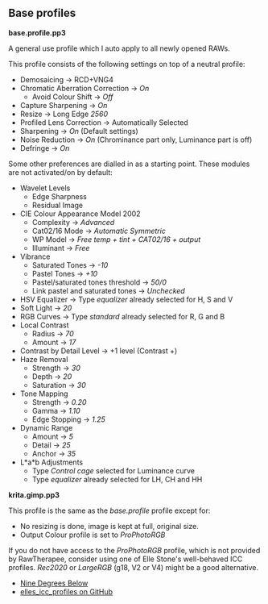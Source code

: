 ## Base profiles

**base.profile.pp3**

A general use profile which I auto apply to all newly opened RAWs.

This profile consists of the following settings on top of a neutral profile:

- Demosaicing -> RCD+VNG4
- Chromatic Aberration Correction -> *On*
  - Avoid Colour Shift -> *Off*
- Capture Sharpening -> *On*
- Resize -> Long Edge *2560*
- Profiled Lens Correction -> Automatically Selected
- Sharpening -> *On* (Default settings)
- Noise Reduction -> *On* (Chrominance part only, Luminance part is off)
- Defringe -> *On*

Some other preferences are dialled in as a starting point. These modules are not activated/on by default:

- Wavelet Levels
  - Edge Sharpness
  - Residual Image
- CIE Colour Appearance Model 2002
  - Complexity -> *Advanced*
  - Cat02/16 Mode -> *Automatic Symmetric*
  - WP Model -> *Free temp + tint + CAT02/16 + output*
  - Illuminant -> *Free*
- Vibrance
  - Saturated Tones -> *-10*
  - Pastel Tones -> *+10*
  - Pastel/saturated tones threshold -> *50/0*
  - Link pastel and saturated tones -> *Unchecked*
- HSV Equalizer -> Type *equalizer* already selected for H, S and V
- Soft Light -> *20*
- RGB Curves -> Type *standard* already selected for R, G and B
- Local Contrast
  - Radius -> *70*
  - Amount -> *17*
- Contrast by Detail Level -> +1 level (Contrast +)
- Haze Removal
  - Strength -> *30*
  - Depth -> *20*
  - Saturation -> *30*
- Tone Mapping
  - Strength -> *0.20*
  - Gamma -> *1.10*
  - Edge Stopping -> *1.25*
- Dynamic Range
  - Amount -> *5*
  - Detail -> *25*
  - Anchor -> *35*
- L\*a\*b Adjustments
  - Type *Control cage* selected for Luminance curve
  - Type *equalizer* already selected for LH, CH and HH

**krita.gimp.pp3**

This profile is the same as the *base.profile* profile except for:

 - No resizing is done, image is kept at full, original size.
 - Output Colour profile is set to *ProPhotoRGB*

If you do not have access to the *ProPhotoRGB* profile, which is not provided by RawTherapee, consider using one of Elle Stone's well-behaved ICC profiles. *Rec2020* or *LargeRGB* (g18, V2 or V4) might be a good alternative.

- [Nine Degrees Below](https://ninedegreesbelow.com/photography/lcms-make-icc-profiles.html)
- [elles_icc_profiles on GitHub](https://github.com/ellelstone/elles_icc_profiles)

